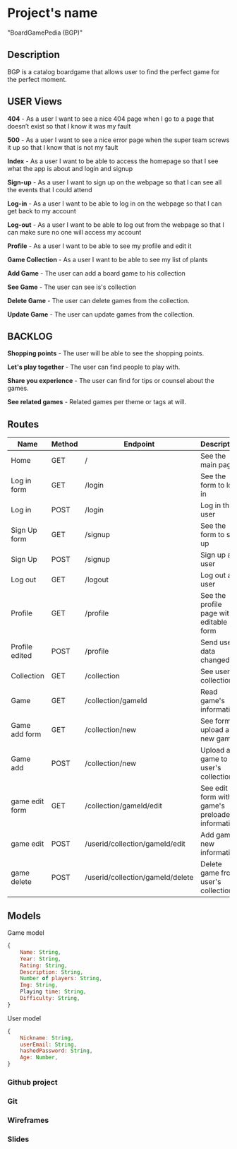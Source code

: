 # Project's name

"BoardGamePedia (BGP)"

## Description
BGP is a catalog boardgame that allows user to find the perfect game for the perfect moment.

## USER Views

**404** - As a user I want to see a nice 404 page when I go to a page that doesn’t exist so that I know it was my fault

**500** - As a user I want to see a nice error page when the super team screws it up so that I know that is not my fault

**Index** - As a user I want to be able to access the homepage so that I see what the app is about and login and signup

**Sign-up** - As a user I want to sign up on the webpage so that I can see all the events that I could attend

**Log-in** - As a user I want to be able to log in on the webpage so that I can get back to my account

**Log-out** - As a user I want to be able to log out from the webpage so that I can make sure no one will access my account

**Profile** - As a user I want to be able to see my profile and edit it

**Game Collection** - As a user I want to be able to see my list of plants

**Add Game** - The user can add a board game to his collection

**See Game** - The user can see is's collection

**Delete Game** - The user can delete games from the collection.

**Update Game** - The user can update games from the collection.

## BACKLOG

**Shopping points** - The user will be able to see the shopping points.

**Let's play together** - The user can find people to play with.

**Share you experience** - The user can find for tips or counsel about the games.

**See related games** - Related games per theme or tags at will.

## Routes

| Name            | Method | Endpoint                      | Description                                      | Body                                  | Redirects       |
| --------------- | ------ | ----------------------------- | ------------------------------------------------ | ------------------------------------- | --------------- |
| Home            | GET    | /                             | See the main page                                |                                       |                 |
| Log in form     | GET    | /login                        | See the form to log in                           |                                       |                 |
| Log in          | POST   | /login                        | Log in the user                                  | {mail, password}                      | /               |
| Sign Up form    | GET    | /signup                       | See the form to sign up                          |                                       |                 |
| Sign Up         | POST   | /signup                       | Sign up a user                                   | {mail, password}                      | /profile        |
| Log out         | GET   | /logout                        | Log out a user                                   |                                       | /               |
| Profile         | GET    | /profile                      | See the profile page with editable form          |                                       |                 |
| Profile edited  | POST   | /profile                      | Send user's data changed                         | {user_email, password                 | /profile}       |
| Collection      | GET    | /collection                   | See user's collection                     |                                       |                 |
| Game           | GET    | /collection/gameId               | Read game's information                         |                                       |                 |
| Game add form  | GET    | /collection/new                   | See form to upload a new game                  |                                       |                 |
| Game add       | POST   | /collection/new                   | Upload a game to user's collection             |                                       | /Collection/gameId |
| game edit form | GET    | /collection/gameId/edit          | See edit form with game's preloaded information |                                       |                 |
| game edit      | POST   | /userid/collection/gameId/edit   | Add game's new information                      |                                        | /collection/gameId |
| game delete    | POST   | /userid/collection/gameId/delete | Delete game from user's collection                 |                                       | /collection         |

## Models

Game model

```js
{
    Name: String,
    Year: String,
    Rating: String,
    Description: String,
    Number of players: String,
    Img: String,
    Playing time: String,
    Difficulty: String,  
}
```
User model

```js
{
    Nickname: String,
    userEmail: String,
    hashedPassword: String,
    Age: Number,
}
```

### Github project

### Git

### Wireframes

### Slides
